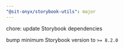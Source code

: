 ```yaml
---
"@sit-onyx/storybook-utils": major
---
```


chore: update Storybook dependencies

bump minimum Storybook version to `>= 8.2.0`
